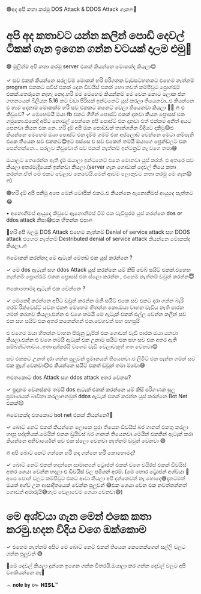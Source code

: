 🟢අද අපි කතා කරමු DOS Attack & DDOS Attack ගැන🔥💫

# අපි අද කතාවට යන්න කලින් පොඩි දෙවල් ටිකක් ගැන ඉගෙන ගන්න වටයක් දාලම එමු🌚

🟣  මුලින්ම අපි කතා කරමු server එකක් කියන්නෙ මොකක්ද කියලා😌

  ✓  සව එකක් කියන්නෙ සරලවම මොකක් හරි පරිගනක වැඩසටහනකට එහෙම නැත්නම් program එකකට සවිස් එකක් දෙන ඩිවයිස් එකක් හො තවත් කම්පිවුට ප්‍රොග්රැම් එකක්.තෙරුනෙ නැහැ නෙද.හරි මම මෙහෙම කියන්නම්
මෙ වෙන කොට ලොක ජන ගහනයෙන් බිලියන 5.16 කට වඩා පිරිසක් ඉන්ටනෙට් යූස් කරලා තියෙනවා..එ කියන්නෙ එ හැම දෙනාම මොකක්ම හරි සව එකකට කනෙට් වෙලා තියෙනවා කියලා 🌚😀
🔥 එ කිවුවෙ? 
✓ මෙහෙමයි ඔයා fb එකට ගිහින් පොස්ට් එකක් දානවා කියන ප්‍රොසස් එක ගමුකො.එකෙදි අපිට නොමල් පෙන්නෙ අපි පොස්ට් එක දානවා එත් එක්කම අනිත් අයට පෙනවා කියන එක නෙ..හරි දැම් අපි ඔක පොඩ්ඩක් තාක්ශනික විදියට දකිමු😌එ කියන්නෙ මෙහෙම ඔයා පොස්ට් එක දැම්ම ගමම් එක අප්ලොඩ් වෙන්නෙ මෙටා කම්පැනි එකෙ තියෙන සව එකකට😌ඉට පස්සෙ එ සව එකෙන් තමයි ඔයාගෙ ප්‍රෙන්ඩලට එක පෙන්නන්නෙ...
සරලව කිවුවොත් සව එකක් නැත්නම් ඉන්ටන්‍රට් නැ වගෙ තමා😅

ඔයාලට තෙරෙන්න ඇති දැම් ඔයාලා ඉන්ටනෙට් එකෙ මොනවා යූස් කරත්. එ අතරෙ සව කියලා අතරමැදියෙක් ඉන්නවා කියලා.(server ගැන ගොඩාක් දෙවල් තියෙ කතා කරන්න.ඒත් මෙ එකට වෙලාව නෙවෙයි.මෙන් ආවම ලොකුවට කතා කරමු මෙ ගැන😌🔥)


🟢හරි දැම් අපි පනිමු අපෙ මෙන් ටොපික් එකට.එ කියන්නෙ ඇනොනිමස් ආයුදෙ පැත්තට😂

• අනොනිමස් ආයුදෙ කිවුවෙ ඇනොනිමස් ටීම් එක වැඩිපුරම යූස් කරන්නෙ dos or ddos attack නිසා😅එක හිතන්න එපා🔥

🔵හරි අපි බලමු DOS Attack එහෙම නැත්නම් Denial of service attack සහ DDOS attack එහෙම නැත්නම් Destributed denial of service attack කියන්නෙ මොකක්ද කියලා..🔥

🔥මොකක් කරන්නද මෙ ඇටැක් මෙතඩ් එක යූස් කරන්නෙ ?
 
✓ මෙ dos ඇටැක් සහ ddos Attack යූස් කරන්නෙ යම් කිසි වෙබ් සයිට් එකක්.එහෙහ නැත්නම් ප්‍රොග්රැම් එකක ප්‍රොසස් එක ස්ලො කරන්න , එහෙම නැත්නම් ඩවුන් කරන්න😇

🔥කොහොමද ඇටැක් එක වෙන්නෙ ?

✓ මෙකෙදි කරන්නෙ අපිට ඩවුන් කරන්න ඔනි සයිට් එකෙ සව එකට දරා ගන්න බැරි තරම් රික්වෙස්ට් යවන එක🔥
මෙහෙම හිතන්න කො.ඔයා වාහන වැඩිය නැති පාරක ගමන් කරනව කියලා.එන්න එ වගෙ තමයි මෙ ඇටැක් එකක් එල්ල වෙන්න කලින් සව එක සහ සයිට් එක අතර කනෙක්ශන් එක.වෙගවත් සහ පහසුයි

එ වගෙම ඔයා හිතන්න වාහන පිරුනු ට්‍රැපික් එක ගොඩක් වැඩි පාරක ඔයා යනවා කියලා.එන්න එ වගෙ තමයි ඈටැක් එක උනාම සයිට එක සහ සව එක අතර ඇති සම්බන්ධතාවය..ඉතා දුශ්කරයි වගෙම වැඩි වෙලාවකුත් ගත වෙනවා😌

සව එකකට උනත් දරා ගන්න පුලුවන් ප්‍රමානයක් තියෙනවා.එ ලිමිට් එක පැන්න ගමන් සව එක ක්‍රැශ් වෙනවා☹️එ කියන්නෙ සයිට් එකත් ඩවුන් තමා මචො😅

🔥එතකොට dos Attack සහ ddos attack අතර වෙනස?

✓ ප්‍රදානම වෙනස්කම තමයි dos ඇටැක් එකක් කරන්නෙ යම් කිසි පරිගණක සුලු ප්‍රමාණයක් බාවිතා කරලා🔥නමුත් ddos ඇටැක් එකක් කරන්න යූස් කරන්නෙ Bot Net එකක්😌

🔥මොකක්ද එතකොට bot net එකක් කියන්නෙ?🤔

 ✓ බොට් නෙට් එකක් කියන්නෙ ලොකෙ පුරා තියෙන ඩිවයිස් බර ගානක් එකතු කරලා හදපු පද්දතියක්.මෙයින් එකක ඩ්‍රයිවස් බර ගානක් තියෙනවා.මෙයින් එකකින් ඇටැක් කරා කියන්නෙ අනිවාර්යෙන් සව එක ස්ලො වෙනවා නැත්නම් ඩවුන් වෙනවා 😄

🔥 අපි බොට් නෙට් ගන්නෙ හරි හදා ගන්නෙ හරි කොහොමද? 

✓ බොට් නෙට් එකක් හදන්නෙ සාමාන්‍යන් ට්‍රොජන් එකක් වගෙ වයිරස් එකක් ඩිවයිස් අතර ශෙයා වෙන්න හදලා එ ඩිවයිස් වල පමිශන් අරම්.      (මෙ හොර ට්‍රොජන් අශ්වයා 🐎 අපෙ පොන් වලට කම්පිවුට එකට ආවා කියලා අපි දන්නෙවත් නැ හොදෙ😅දැනටමත් ඔයත් අශ්ව උන ආසාදිතයෙක් වෙන්න පුලුවන් 😅එක ශෙයා වෙන එක නවත්තන්නත් ගොඩක් අමාරුයි😅හැම වෙලාවෙම ශෙයා වෙනවා😄) 

# මෙ අශ්වයා ගැන මෙන් එකෙ කතා කරමු.හදන විදිය වගෙ ඔක්කොම

✓ එහෙම නැත්නම් අපිට මෙ බොට් නෙට් එකක් තියෙන කෙනෙක්ගෙන් සල්ලි වලට ගන්න පුලුවන් 😅

🛑මෙ දෙවල් කියලා දුන්නෙ ඉගෙන ගන්න විතරයි.ඔයාලා කර ගන්න දෙවල් වලට අපි වගකියන්නෙ නැ🛑


෴ 𝗻𝗼𝘁𝗲 𝗯𝘆 ៚ 𝗛𝗜𝗦𝗟™
